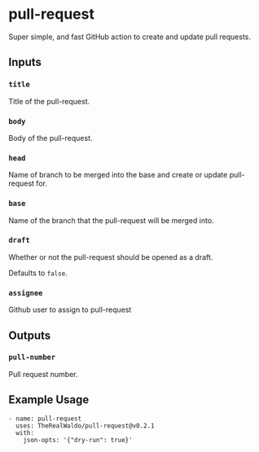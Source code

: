# pull-request

Super simple, and fast GitHub action to create and update pull requests.

## Inputs

### `title`

Title of the pull-request.

### `body`

Body of the pull-request.

### `head`

Name of branch to be merged into the base and create or update pull-request for.

### `base`

Name of the branch that the pull-request will be merged into.

### `draft`

Whether or not the pull-request should be opened as a draft.

Defaults to `false`.

### `assignee`

Github user to assign to pull-request

## Outputs

### `pull-number`

Pull request number.

## Example Usage

```
- name: pull-request
  uses: TheRealWaldo/pull-request@v0.2.1
  with:
    json-opts: '{"dry-run": true}'
```
